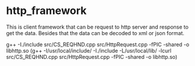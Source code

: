 # http_framework
This is client framework that can be request to http server and response to get the data. Besides that the data can be decoded to xml or json format.

g++ -I./include src/CS_REQHND.cpp src/HttpRequest.cpp -fPIC -shared -o libhttp.so
(g++ -I/usr/local/include/ -I./include -L/usr/local/lib/ -lcurl src/CS_REQHND.cpp src/HttpRequest.cpp -fPIC -shared -o libhttp.so)